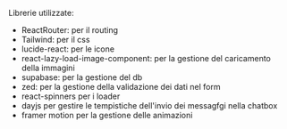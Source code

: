 Librerie utilizzate: 
- ReactRouter: per il routing
- Tailwind: per il css
- lucide-react: per le icone
- react-lazy-load-image-component: per la gestione del caricamento della immagini
- supabase: per la gestione del db
- zed: per la gestione della validazione dei dati nel form
- react-spinners per i loader
- dayjs per gestire le tempistiche dell'invio dei messagfgi nella chatbox
- framer motion per la gestione delle animazioni
